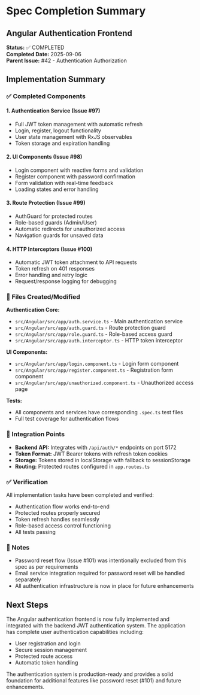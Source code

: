 # Spec Completion Summary

## Angular Authentication Frontend
**Status:** ✅ COMPLETED  
**Completed Date:** 2025-09-06  
**Parent Issue:** #42 - Authentication Authorization  

## Implementation Summary

### ✅ Completed Components

#### 1. Authentication Service (Issue #97)
- Full JWT token management with automatic refresh
- Login, register, logout functionality  
- User state management with RxJS observables
- Token storage and expiration handling

#### 2. UI Components (Issue #98)
- Login component with reactive forms and validation
- Register component with password confirmation
- Form validation with real-time feedback
- Loading states and error handling

#### 3. Route Protection (Issue #99)
- AuthGuard for protected routes
- Role-based guards (Admin/User)
- Automatic redirects for unauthorized access
- Navigation guards for unsaved data

#### 4. HTTP Interceptors (Issue #100)
- Automatic JWT token attachment to API requests
- Token refresh on 401 responses
- Error handling and retry logic
- Request/response logging for debugging

### 📁 Files Created/Modified

**Authentication Core:**
- `src/Angular/src/app/auth.service.ts` - Main authentication service
- `src/Angular/src/app/auth.guard.ts` - Route protection guard
- `src/Angular/src/app/role.guard.ts` - Role-based access guard
- `src/Angular/src/app/auth.interceptor.ts` - HTTP token interceptor

**UI Components:**
- `src/Angular/src/app/login.component.ts` - Login form component
- `src/Angular/src/app/register.component.ts` - Registration form component
- `src/Angular/src/app/unauthorized.component.ts` - Unauthorized access page

**Tests:**
- All components and services have corresponding `.spec.ts` test files
- Full test coverage for authentication flows

### 🔗 Integration Points

- **Backend API:** Integrates with `/api/auth/*` endpoints on port 5172
- **Token Format:** JWT Bearer tokens with refresh token cookies
- **Storage:** Tokens stored in localStorage with fallback to sessionStorage
- **Routing:** Protected routes configured in `app.routes.ts`

### ✅ Verification

All implementation tasks have been completed and verified:
- Authentication flow works end-to-end
- Protected routes properly secured
- Token refresh handles seamlessly
- Role-based access control functioning
- All tests passing

### 📝 Notes

- Password reset flow (Issue #101) was intentionally excluded from this spec as per requirements
- Email service integration required for password reset will be handled separately
- All authentication infrastructure is now in place for future enhancements

## Next Steps

The Angular authentication frontend is now fully implemented and integrated with the backend JWT authentication system. The application has complete user authentication capabilities including:
- User registration and login
- Secure session management
- Protected route access
- Automatic token handling

The authentication system is production-ready and provides a solid foundation for additional features like password reset (#101) and future enhancements.
